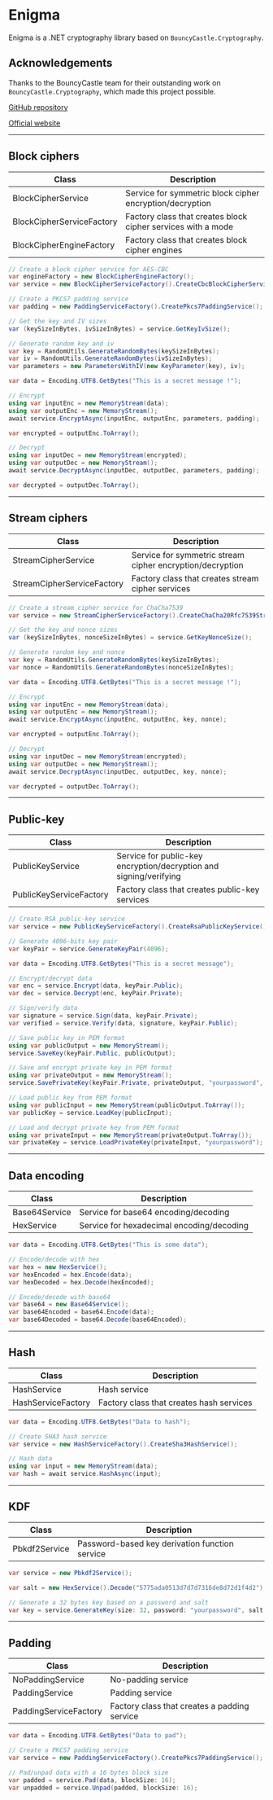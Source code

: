 # Enigma

Enigma is a .NET cryptography library based on `BouncyCastle.Cryptography`.

## Acknowledgements

Thanks to the BouncyCastle team for their outstanding work on `BouncyCastle.Cryptography`, which made this project possible.

[GitHub repository](https://github.com/bcgit/bc-csharp)

[Official website](https://www.bouncycastle.org/download/bouncy-castle-c/)

---

## Block ciphers

| Class                     | Description                                                  |
|---------------------------|--------------------------------------------------------------|
| BlockCipherService        | Service for symmetric block cipher encryption/decryption     |
| BlockCipherServiceFactory | Factory class that creates block cipher services with a mode |
| BlockCipherEngineFactory  | Factory class that creates block cipher engines              |

```csharp
// Create a block cipher service for AES-CBC
var engineFactory = new BlockCipherEngineFactory();
var service = new BlockCipherServiceFactory().CreateCbcBlockCipherService(engineFactory.CreateAesEngine);

// Create a PKCS7 padding service
var padding = new PaddingServiceFactory().CreatePkcs7PaddingService();

// Get the key and IV sizes
var (keySizeInBytes, ivSizeInBytes) = service.GetKeyIvSize();

// Generate random key and iv
var key = RandomUtils.GenerateRandomBytes(keySizeInBytes);
var iv = RandomUtils.GenerateRandomBytes(ivSizeInBytes);
var parameters = new ParametersWithIV(new KeyParameter(key), iv);

var data = Encoding.UTF8.GetBytes("This is a secret message !");

// Encrypt
using var inputEnc = new MemoryStream(data);
using var outputEnc = new MemoryStream();
await service.EncryptAsync(inputEnc, outputEnc, parameters, padding);

var encrypted = outputEnc.ToArray();

// Decrypt
using var inputDec = new MemoryStream(encrypted);
using var outputDec = new MemoryStream();
await service.DecryptAsync(inputDec, outputDec, parameters, padding);

var decrypted = outputDec.ToArray();
```

---

## Stream ciphers

| Class                      | Description                                               |
|----------------------------|-----------------------------------------------------------|
| StreamCipherService        | Service for symmetric stream cipher encryption/decryption |
| StreamCipherServiceFactory | Factory class that creates stream cipher services         |

```csharp
// Create a stream cipher service for ChaCha7539
var service = new StreamCipherServiceFactory().CreateChaCha20Rfc7539StreamCipherService();

// Get the key and nonce sizes
var (keySizeInBytes, nonceSizeInBytes) = service.GetKeyNonceSize();

// Generate random key and nonce
var key = RandomUtils.GenerateRandomBytes(keySizeInBytes);
var nonce = RandomUtils.GenerateRandomBytes(nonceSizeInBytes);

var data = Encoding.UTF8.GetBytes("This is a secret message !");

// Encrypt
using var inputEnc = new MemoryStream(data);
using var outputEnc = new MemoryStream();
await service.EncryptAsync(inputEnc, outputEnc, key, nonce);

var encrypted = outputEnc.ToArray();

// Decrypt
using var inputDec = new MemoryStream(encrypted);
using var outputDec = new MemoryStream();
await service.DecryptAsync(inputDec, outputDec, key, nonce);

var decrypted = outputDec.ToArray();
```

---

## Public-key

| Class                   | Description                                                        |
|-------------------------|--------------------------------------------------------------------|
| PublicKeyService        | Service for public-key encryption/decryption and signing/verifying |
| PublicKeyServiceFactory | Factory class that creates public-key services                     |

```csharp
// Create RSA public-key service
var service = new PublicKeyServiceFactory().CreateRsaPublicKeyService();

// Generate 4096-bits key pair
var keyPair = service.GenerateKeyPair(4096);

var data = Encoding.UTF8.GetBytes("This is a secret message");

// Encrypt/decrypt data
var enc = service.Encrypt(data, keyPair.Public);
var dec = service.Decrypt(enc, keyPair.Private);

// Sign/verify data
var signature = service.Sign(data, keyPair.Private);
var verified = service.Verify(data, signature, keyPair.Public);

// Save public key in PEM format
using var publicOutput = new MemoryStream();
service.SaveKey(keyPair.Public, publicOutput);

// Save and encrypt private key in PEM format
using var privateOutput = new MemoryStream();
service.SavePrivateKey(keyPair.Private, privateOutput, "yourpassword", algorithm: "AES-256-CBC");

// Load public key from PEM format
using var publicInput = new MemoryStream(publicOutput.ToArray());
var publicKey = service.LoadKey(publicInput);

// Load and decrypt private key from PEM format
using var privateInput = new MemoryStream(privateOutput.ToArray());
var privateKey = service.LoadPrivateKey(privateInput, "yourpassword");
```

---

## Data encoding

| Class         | Description                               |
|---------------|-------------------------------------------|
| Base64Service | Service for base64 encoding/decoding      |
| HexService    | Service for hexadecimal encoding/decoding |

```csharp
var data = Encoding.UTF8.GetBytes("This is some data");

// Encode/decode with hex
var hex = new HexService();
var hexEncoded = hex.Encode(data);
var hexDecoded = hex.Decode(hexEncoded);

// Encode/decode with base64
var base64 = new Base64Service();
var base64Encoded = base64.Encode(data);
var base64Decoded = base64.Decode(base64Encoded);
```

---

## Hash

| Class              | Description                              |
|--------------------|------------------------------------------|
| HashService        | Hash service                             |
| HashServiceFactory | Factory class that creates hash services |

```csharp
var data = Encoding.UTF8.GetBytes("Data to hash");

// Create SHA3 hash service
var service = new HashServiceFactory().CreateSha3HashService();

// Hash data
using var input = new MemoryStream(data);
var hash = await service.HashAsync(input);
```

---

## KDF

| Class         | Description                                    |
|---------------|------------------------------------------------|
| Pbkdf2Service | Password-based key derivation function service |

```csharp
var service = new Pbkdf2Service();

var salt = new HexService().Decode("5775ada0513d7d7d7316de8d72d1f4d2");

// Generate a 32 bytes key based on a password and salt
var key = service.GenerateKey(size: 32, password: "yourpassword", salt, iterations: 10_000);
```

---

## Padding

| Class                 | Description                                  |
|-----------------------|----------------------------------------------|
| NoPaddingService      | No-padding service                           |
| PaddingService        | Padding service                              |
| PaddingServiceFactory | Factory class that creates a padding service |

```csharp
var data = Encoding.UTF8.GetBytes("Data to pad");

// Create a PKCS7 padding service
var service = new PaddingServiceFactory().CreatePkcs7PaddingService();

// Pad/unpad data with a 16 bytes block size
var padded = service.Pad(data, blockSize: 16);
var unpadded = service.Unpad(padded, blockSize: 16);
```